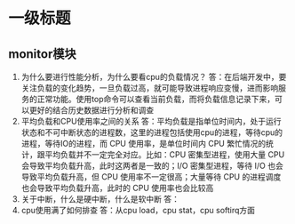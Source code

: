 # 一级标题

## monitor模块

1. 为什么要进行性能分析，为什么要看cpu的负载情况？
   答：在后端开发中，要关注负载的变化趋势，一旦负载过高，就可能导致进程响应变慢，进而影响服务的正常功能。使用top命令可以查看当前负载，而将负载信息记录下来，可以更好的结合历史数据进行分析和调查
2. 平均负载和CPU使用率之间的关系
   答：平均负载是指单位时间内，处于运行状态和不可中断状态的进程数，这里的进程包括使用cpu的进程，等待cpu的进程，等待IO的进程，而 CPU 使用率，是单位时间内 CPU 繁忙情况的统计，跟平均负载并不一定完全对应。比如：CPU 密集型进程，使用大量 CPU 会导致平均负载升高，此时这两者是一致的；I/O 密集型进程，等待 I/O 也会导致平均负载升高，但 CPU 使用率不一定很高；大量等待 CPU 的进程调度也会导致平均负载升高，此时的 CPU 使用率也会比较高
3. 关于中断，什么是硬中断，什么是软中断
   答：
4. cpu使用满了如何排查
   答：从cpu load，cpu stat，cpu softirq方面
